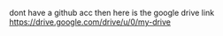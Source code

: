dont have a github acc then here is the google drive link https://drive.google.com/drive/u/0/my-drive
